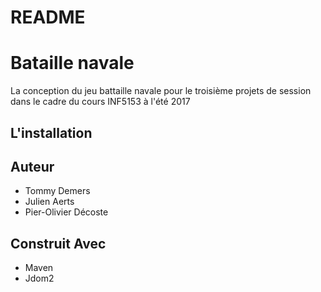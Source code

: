 # README #

# Bataille navale

La conception du jeu battaille navale pour le troisième projets de session dans le cadre du cours INF5153 à l'été 2017

## L'installation


## Auteur

- Tommy Demers
- Julien Aerts
- Pier-Olivier Décoste

## Construit Avec

- Maven
- Jdom2
